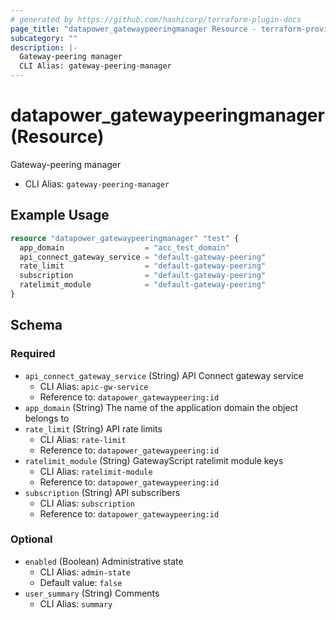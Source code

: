 ```yaml
---
# generated by https://github.com/hashicorp/terraform-plugin-docs
page_title: "datapower_gatewaypeeringmanager Resource - terraform-provider-datapower"
subcategory: ""
description: |-
  Gateway-peering manager
  CLI Alias: gateway-peering-manager
---
```


# datapower_gatewaypeeringmanager (Resource)

Gateway-peering manager
  - CLI Alias: `gateway-peering-manager`

## Example Usage

```terraform
resource "datapower_gatewaypeeringmanager" "test" {
  app_domain                  = "acc_test_domain"
  api_connect_gateway_service = "default-gateway-peering"
  rate_limit                  = "default-gateway-peering"
  subscription                = "default-gateway-peering"
  ratelimit_module            = "default-gateway-peering"
}
```

<!-- schema generated by tfplugindocs -->
## Schema

### Required

- `api_connect_gateway_service` (String) API Connect gateway service
  - CLI Alias: `apic-gw-service`
  - Reference to: `datapower_gatewaypeering:id`
- `app_domain` (String) The name of the application domain the object belongs to
- `rate_limit` (String) API rate limits
  - CLI Alias: `rate-limit`
  - Reference to: `datapower_gatewaypeering:id`
- `ratelimit_module` (String) GatewayScript ratelimit module keys
  - CLI Alias: `ratelimit-module`
  - Reference to: `datapower_gatewaypeering:id`
- `subscription` (String) API subscribers
  - CLI Alias: `subscription`
  - Reference to: `datapower_gatewaypeering:id`

### Optional

- `enabled` (Boolean) Administrative state
  - CLI Alias: `admin-state`
  - Default value: `false`
- `user_summary` (String) Comments
  - CLI Alias: `summary`
